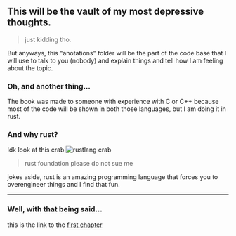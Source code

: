 ## This will be the vault of my most depressive thoughts. 
>just kidding tho.

But anyways, this "anotations" folder will be the part of the code base that I will use to talk to you (nobody) and explain things and tell how I am feeling about the topic.

### Oh, and another thing...

The book was made to someone with experience with C or C++ because most of the code will be shown in both those languages, but I am doing it in rust.


### And why rust?

Idk look at this crab ![rustlang crab](https://image.pngaaa.com/853/708853-middle.png "rust crab")
> rust foundation please do not sue me

jokes aside, rust is an amazing programming language that forces you to overengineer things and I find that fun.

---

### Well, with that being said...

this is the link to the [first chapter](./chapter1.md)
